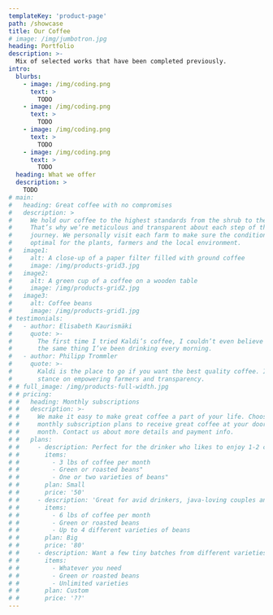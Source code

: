 ```yaml
---
templateKey: 'product-page'
path: /showcase
title: Our Coffee
# image: /img/jumbotron.jpg
heading: Portfolio
description: >-
  Mix of selected works that have been completed previously.
intro:
  blurbs:
    - image: /img/coding.png
      text: >
        TODO
    - image: /img/coding.png
      text: >
        TODO
    - image: /img/coding.png
      text: >
        TODO
    - image: /img/coding.png
      text: >
        TODO
  heading: What we offer
  description: >
    TODO
# main:
#   heading: Great coffee with no compromises
#   description: >
#     We hold our coffee to the highest standards from the shrub to the cup.
#     That’s why we’re meticulous and transparent about each step of the coffee’s
#     journey. We personally visit each farm to make sure the conditions are
#     optimal for the plants, farmers and the local environment.
#   image1:
#     alt: A close-up of a paper filter filled with ground coffee
#     image: /img/products-grid3.jpg
#   image2:
#     alt: A green cup of a coffee on a wooden table
#     image: /img/products-grid2.jpg
#   image3:
#     alt: Coffee beans
#     image: /img/products-grid1.jpg
# testimonials:
#   - author: Elisabeth Kaurismäki
#     quote: >-
#       The first time I tried Kaldi’s coffee, I couldn’t even believe that was
#       the same thing I’ve been drinking every morning.
#   - author: Philipp Trommler
#     quote: >-
#       Kaldi is the place to go if you want the best quality coffee. I love their
#       stance on empowering farmers and transparency.
# # full_image: /img/products-full-width.jpg
# # pricing:
# #   heading: Monthly subscriptions
# #   description: >-
# #     We make it easy to make great coffee a part of your life. Choose one of our
# #     monthly subscription plans to receive great coffee at your doorstep each
# #     month. Contact us about more details and payment info.
# #   plans:
# #     - description: Perfect for the drinker who likes to enjoy 1-2 cups per day.
# #       items:
# #         - 3 lbs of coffee per month
# #         - Green or roasted beans"
# #         - One or two varieties of beans"
# #       plan: Small
# #       price: '50'
# #     - description: 'Great for avid drinkers, java-loving couples and bigger crowds'
# #       items:
# #         - 6 lbs of coffee per month
# #         - Green or roasted beans
# #         - Up to 4 different varieties of beans
# #       plan: Big
# #       price: '80'
# #     - description: Want a few tiny batches from different varieties? Try our custom plan
# #       items:
# #         - Whatever you need
# #         - Green or roasted beans
# #         - Unlimited varieties
# #       plan: Custom
# #       price: '??'
---
```

